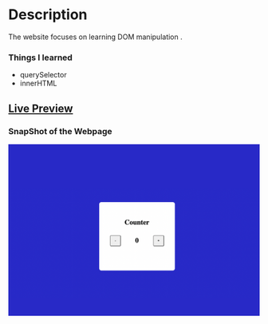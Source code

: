 # Description
The website focuses on learning DOM manipulation .

### Things I learned

- querySelector
- innerHTML

## [Live Preview](https://basic-ccounter.netlify.app/)

### SnapShot of the Webpage

![StreetStyle](./Image/Basic_Counter.png)